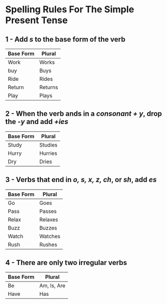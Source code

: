 # Spelling Rules For The Simple Present Tense

## 1 - Add *s* to the base form of the verb

| Base Form | Plural   |
|-----------|----------|
| Work      | Works    |
| buy       | Buys     |
| Ride      | Rides    |
| Return    | Returns  |
| Play      | Plays    |

## 2 - When the verb ands in a *consonant + y*, drop the *-y* and add *+ies*

| Base Form | Plural   |
|-----------|----------|
| Study     | Studies  |
| Hurry     | Hurries  |
| Dry       | Dries    |

## 3 - Verbs that end in *o, s, x, z, ch*, or *sh*, add *es*

| Base Form | Plural   |
|-----------|----------|
| Go        | Goes     |
| Pass      | Passes   |
| Relax     | Relaxes  |
| Buzz      | Buzzes   |
| Watch     | Watches  |
| Rush      | Rushes   |

## 4 - There are only two irregular verbs

| Base Form | Plural        |
|-----------|---------------|
| Be        | Am, Is, Are   |
| Have      | Has           |
